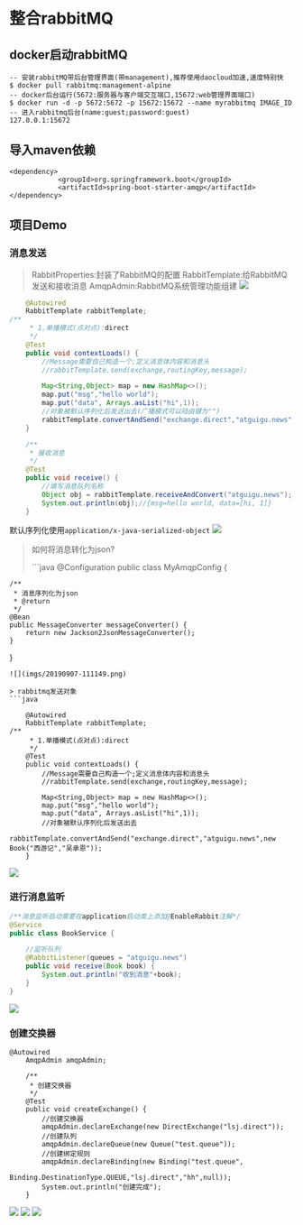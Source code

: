 # 整合rabbitMQ

## docker启动rabbitMQ

```text
-- 安装rabbitMQ带后台管理界面(带management),推荐使用daocloud加速,速度特别快
$ docker pull rabbitmq:management-alpine
-- docker后台运行(5672:服务器与客户端交互端口,15672:web管理界面端口)
$ docker run -d -p 5672:5672 -p 15672:15672 --name myrabbitmq IMAGE_ID
-- 进入rabbitmq后台(name:guest;password:guest)
127.0.0.1:15672
```

## 导入maven依赖

```markup
<dependency>
            <groupId>org.springframework.boot</groupId>
            <artifactId>spring-boot-starter-amqp</artifactId>
</dependency>
```

## 项目Demo

### 消息发送

> RabbitProperties:封装了RabbitMQ的配置 RabbitTemplate:给RabbitMQ发送和接收消息 AmqpAdmin:RabbitMQ系统管理功能组建 ![](../.gitbook/assets/20190906-205053.png)

```java
    @Autowired
    RabbitTemplate rabbitTemplate;
/**
     * 1.单播模式(点对点):direct
     */
    @Test
    public void contextLoads() {
        //Message需要自己构造一个;定义消息体内容和消息头
        //rabbitTemplate.send(exchange,routingKey,message);

        Map<String,Object> map = new HashMap<>();
        map.put("msg","hello world");
        map.put("data", Arrays.asList("hi",1));
        //对象被默认序列化后发送出去(广播模式可以陆由键为"")
        rabbitTemplate.convertAndSend("exchange.direct","atguigu.news",map);
    }

    /**
     * 接收消息
     */
    @Test
    public void receive() {
        //填写消息队列名称
        Object obj = rabbitTemplate.receiveAndConvert("atguigu.news");
        System.out.println(obj);//{msg=hello world, data=[hi, 1]}
    }
```

默认序列化使用`application/x-java-serialized-object` ![](../.gitbook/assets/20190907-110322.png)

> 如何将消息转化为json?
>
> \`\`\`java @Configuration public class MyAmqpConfig {

```text
/**
 * 消息序列化为json
 * @return
 */
@Bean
public MessageConverter messageConverter() {
    return new Jackson2JsonMessageConverter();
}
```

}

```text
![](imgs/20190907-111149.png)

> rabbitmq发送对象
```java

    @Autowired
    RabbitTemplate rabbitTemplate;
/**
     * 1.单播模式(点对点):direct
     */
    @Test
    public void contextLoads() {
        //Message需要自己构造一个;定义消息体内容和消息头
        //rabbitTemplate.send(exchange,routingKey,message);

        Map<String,Object> map = new HashMap<>();
        map.put("msg","hello world");
        map.put("data", Arrays.asList("hi",1));
        //对象被默认序列化后发送出去
        rabbitTemplate.convertAndSend("exchange.direct","atguigu.news",new Book("西游记","吴承恩"));
    }
```

![](../.gitbook/assets/20190907-112008.png)

### 进行消息监听

```java
/**消息监听启动需要在application启动类上添加@EnableRabbit注解*/
@Service
public class BookService {

    //监听队列
    @RabbitListener(queues = "atguigu.news")
    public void receive(Book book) {
        System.out.println("收到消息"+book);
    }
}
```

![](../.gitbook/assets/20190907-113419.png)

### 创建交换器

```text
@Autowired
    AmqpAdmin amqpAdmin;

    /**
     * 创建交换器
     */
    @Test
    public void createExchange() {
        //创建交换器
        amqpAdmin.declareExchange(new DirectExchange("lsj.direct"));
        //创建队列
        amqpAdmin.declareQueue(new Queue("test.queue"));
        //创建绑定规则
        amqpAdmin.declareBinding(new Binding("test.queue",
                Binding.DestinationType.QUEUE,"lsj.direct","hh",null));
        System.out.println("创建完成");
    }
```

![](../.gitbook/assets/20190907-114918.png) ![](../.gitbook/assets/20190907-114525.png) ![](../.gitbook/assets/20190907-115028.png)

